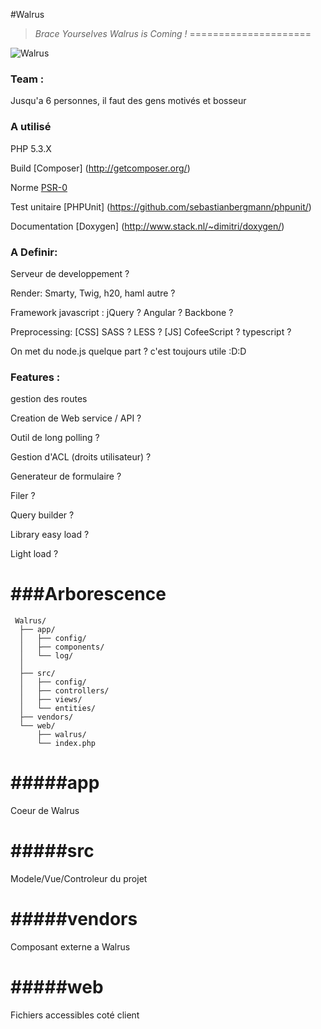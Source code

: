 #Walrus
> _Brace Yourselves Walrus is Coming !_
=====================

![Walrus](https://github.com/E-Wok/Walrus/blob/master/Walrus.png?raw=true "Walrus is comming !")

### Team :
Jusqu'a 6 personnes, il faut des gens motivés et bosseur 

### A utilisé
PHP 5.3.X

Build [Composer] (http://getcomposer.org/)

Norme [PSR-0](https://github.com/php-fig/fig-standards/blob/master/accepted/fr/PSR-0.md)

Test unitaire [PHPUnit] (https://github.com/sebastianbergmann/phpunit/)

Documentation [Doxygen] (http://www.stack.nl/~dimitri/doxygen/)

### A Definir:
Serveur de developpement ?

Render: Smarty, Twig, h20, haml autre ?

Framework javascript : jQuery ? Angular ? Backbone ?

Preprocessing: [CSS] SASS ? LESS ?
               [JS] CofeeScript ? typescript ?
               
On met du node.js quelque part ? c'est toujours utile :D:D

### Features :
gestion des routes


Creation de Web service / API ?

Outil de long polling ?

Gestion d'ACL (droits utilisateur) ?

Generateur de formulaire ?

Filer ?

Query builder ?

Library easy load ?

Light load ?

###Arborescence
=====================
```
 Walrus/
  ├── app/
  │   ├── config/
  │   ├── components/
  │   └── log/
  │   
  ├── src/
  │   ├── config/
  │   ├── controllers/
  │   ├── views/
  │   └── entities/
  ├── vendors/
  └── web/
      ├── walrus/
      └── index.php
```

#####app
========
Coeur de Walrus

#####src
=======
Modele/Vue/Controleur du projet

#####vendors
===========
Composant externe a Walrus

#####web
========
Fichiers accessibles coté client

